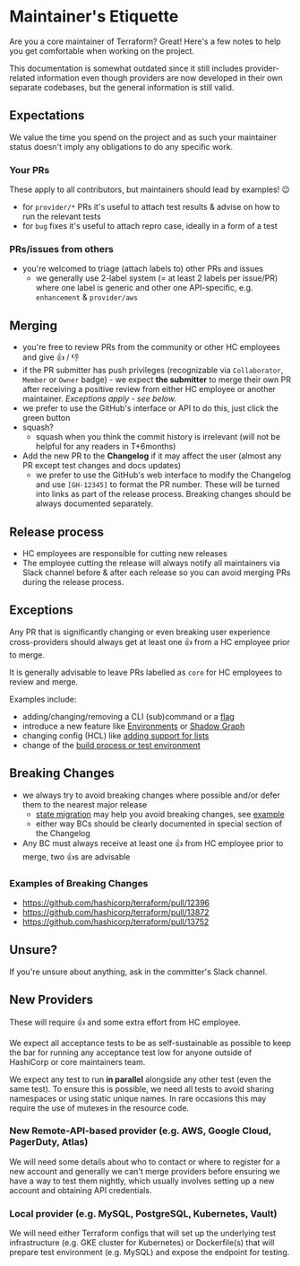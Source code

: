 # Maintainer's Etiquette

Are you a core maintainer of Terraform? Great! Here's a few notes
to help you get comfortable when working on the project.

This documentation is somewhat outdated since it still includes provider-related
information even though providers are now developed in their own separate
codebases, but the general information is still valid.

## Expectations

We value the time you spend on the project and as such your maintainer status
doesn't imply any obligations to do any specific work.

### Your PRs

These apply to all contributors, but maintainers should lead by examples! :wink:

 - for `provider/*` PRs it's useful to attach test results & advise on how to run the relevant tests
 - for `bug` fixes it's useful to attach repro case, ideally in a form of a test

### PRs/issues from others

 - you're welcomed to triage (attach labels to) other PRs and issues
   - we generally use 2-label system (= at least 2 labels per issue/PR) where one label is generic and other one API-specific, e.g. `enhancement` & `provider/aws`

## Merging

 - you're free to review PRs from the community or other HC employees and give :+1: / :-1:
 - if the PR submitter has push privileges (recognizable via `Collaborator`, `Member` or `Owner` badge) - we expect **the submitter** to merge their own PR after receiving a positive review from either HC employee or another maintainer. _Exceptions apply - see below._
 - we prefer to use the GitHub's interface or API to do this, just click the green button
 - squash?
   - squash when you think the commit history is irrelevant (will not be helpful for any readers in T+6months)
 - Add the new PR to the **Changelog** if it may affect the user (almost any PR except test changes and docs updates)
   - we prefer to use the GitHub's web interface to modify the Changelog and use `[GH-12345]` to format the PR number. These will be turned into links as part of the release process. Breaking changes should be always documented separately.

## Release process

 - HC employees are responsible for cutting new releases
 - The employee cutting the release will always notify all maintainers via Slack channel before & after each release
	so you can avoid merging PRs during the release process.

## Exceptions

Any PR that is significantly changing or even breaking user experience cross-providers should always get at least one :+1: from a HC employee prior to merge.

It is generally advisable to leave PRs labelled as `core` for HC employees to review and merge.

Examples include:
 - adding/changing/removing a CLI (sub)command or a [flag](https://github.com/hashicorp/terraform/pull/12939)
 - introduce a new feature like [Environments](https://github.com/hashicorp/terraform/pull/12182) or [Shadow Graph](https://github.com/hashicorp/terraform/pull/9334)
 - changing config (HCL) like [adding support for lists](https://github.com/hashicorp/terraform/pull/6322)
 - change of the [build process or test environment](https://github.com/hashicorp/terraform/pull/9355)

## Breaking Changes

 - we always try to avoid breaking changes where possible and/or defer them to the nearest major release
   - [state migration](https://github.com/hashicorp/terraform/blob/2fe5976aec290f4b53f07534f4cde13f6d877a3f/helper/schema/resource.go#L33-L56) may help you avoid breaking changes, see [example](https://github.com/hashicorp/terraform/blob/351c6bed79abbb40e461d3f7d49fe4cf20bced41/builtin/providers/aws/resource_aws_route53_record_migrate.go)
   - either way BCs should be clearly documented in special section of the Changelog
 - Any BC must always receive at least one :+1: from HC employee prior to merge, two :+1:s are advisable

 ### Examples of Breaking Changes

  - https://github.com/hashicorp/terraform/pull/12396
  - https://github.com/hashicorp/terraform/pull/13872
  - https://github.com/hashicorp/terraform/pull/13752

## Unsure?

If you're unsure about anything, ask in the committer's Slack channel.

## New Providers

These will require :+1: and some extra effort from HC employee.

We expect all acceptance tests to be as self-sustainable as possible
to keep the bar for running any acceptance test low for anyone
outside of HashiCorp or core maintainers team.

We expect any test to run **in parallel** alongside any other test (even the same test).
To ensure this is possible, we need all tests to avoid sharing namespaces or using static unique names.
In rare occasions this may require the use of mutexes in the resource code.

### New Remote-API-based provider (e.g. AWS, Google Cloud, PagerDuty, Atlas)

We will need some details about who to contact or where to register for a new account
and generally we can't merge providers before ensuring we have a way to test them nightly,
which usually involves setting up a new account and obtaining API credentials.

### Local provider (e.g. MySQL, PostgreSQL, Kubernetes, Vault)

We will need either Terraform configs that will set up the underlying test infrastructure
(e.g. GKE cluster for Kubernetes) or Dockerfile(s) that will prepare test environment (e.g. MySQL)
and expose the endpoint for testing.

